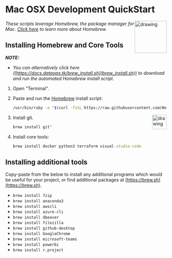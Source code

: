 # Mac OSX Development QuickStart

<!-- markdownlint-disable MD033 - no-inline-html -->

<a href="https://brew.sh"><img src="https://brew.sh/assets/img/linuxbrew.png" alt="drawing" width="100" style="float: right"/></a>

_These scripts leverage Homebrew, the package manager for Mac. [Click here](https://homebrew[TK].org/why-homebrew[TK]) to learn more about Homebrew._

<!-- markdownlint-capture -->
<!-- markdownlint-disable -->
<!-- markdownlint-restore -->

## Installing Homebrew and Core Tools

_**NOTE:**_

* _You can alternatively click here ([https://docs.dataops.tk/brew_install.sh](brew_install.sh)) to download and run the automated Homebrew install script._

1. Open "Terminal".
2. Paste and run the [Homebrew](https://brew.sh) install script:

    ```bash
    /usr/bin/ruby -e "$(curl -fsSL https://raw.githubusercontent.com/Homebrew/install/master/install)"
    ```

    <a href="https://git-scm.com/"><img src="https://git-scm.com/images/logo@2x.png" alt="drawing" width="45" style="float: right"/></a>

3. Install git.

    ```cmd
    brew install git"
    ```

4. Install core tools:

    ```cmd
    brew install docker python3 terraform visual-studio-code
    ```

## Installing additional tools

Copy-paste from the below to install any additional programs which would be useful for your project, or find additional packages at [https://brew.sh](https://brew.sh).

* `brew install 7zip`
* `brew install anaconda3`
* `brew install awscli`
* `brew install azure-cli`
* `brew install dbeaver`
* `brew install filezilla`
* `brew install github-desktop`
* `brew install GoogleChrome`
* `brew install microsoft-teams`
* `brew install powerbi`
* `brew install r.project`
